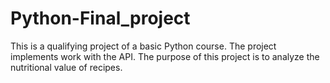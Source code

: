 # Python-Final_project

This is a qualifying project of a basic Python course.
The project implements work with the API. The purpose of this project is to analyze the nutritional value of recipes.

